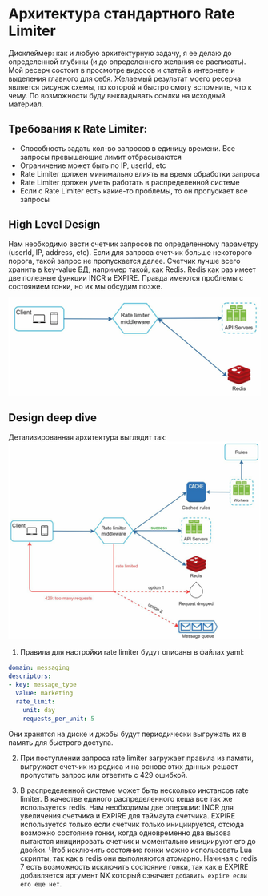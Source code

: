 # Архитектура стандартного Rate Limiter
Дисклеймер: как и любую архитектурную задачу, я ее делаю до определенной глубины (и до определенного желания ее
расписать). Мой ресерч состоит в просмотре видосов и статей в интернете и выделения главного для себя. Желаемый
результат моего ресерча является рисунок схемы, по которой я быстро смогу вспомнить, что к чему. По возможности
буду выкладывать ссылки на исходный материал.

## Требования к Rate Limiter:
- Способность задать кол-во запросов в единицу времени. Все запросы превышающие лимит отбрасываются
- Ограничение может быть по IP, userId, etc
- Rate Limiter должен минимально влиять на время обработки запроса
- Rate Limiter должен уметь работать в распределенной системе
- Если с Rate Limiter есть какие-то проблемы, то он пропускает все запросы

## High Level Design
Нам необходимо вести счетчик запросов по определенному параметру (userId, IP, address, etc). Если для запроса счетчик
больше некоторого порога, такой запрос не пропускается далее. Счетчик лучше всего хранить в key-value БД, например такой,
как Redis. Redis как раз имеет две полезные функции INCR и EXPIRE. Правда имеются проблемы с состоянием гонки, но их 
мы обсудим позже.

![img.png](img.png)

## Design deep dive
Детализированная архитектура выглядит так:
![img_2.png](img_2.png)

1) Правила для настройки rate limiter будут описаны в файлах yaml:
```yaml
domain: messaging 
descriptors:
- key: message_type 
  Value: marketing 
  rate_limit:
    unit: day 
    requests_per_unit: 5
```
Они хранятся на диске и джобы будут периодически выгружать их в память для быстрого доступа.

2) При поступлении запроса rate limiter загружает правила из памяти, выгружает счетчик из редиса и на основе этих
данных решает пропустить запрос или ответить с 429 ошибкой. 

3) В распределенной системе может быть несколько инстансов rate limiter. В качестве единого распределенного кеша
все так же используется redis. Нам необходимы две операции: INCR для увеличения счетчика и EXPIRE для таймаута счетчика.
EXPIRE используется только если счетчик только инициируется, отсюда возможно состояние гонки, когда одновременно два
вызова пытаются инициировать счетчик и моментально инициируют его до двойки. Чтоб исключить состояние гонки можно 
использовать Lua скрипты, так как в redis они выполняются атомарно. Начиная с redis 7 есть возможность исключить
состояние гонки, так как в EXPIRE добавляется аргумент NX который означает `добавить expire если его еще нет`.